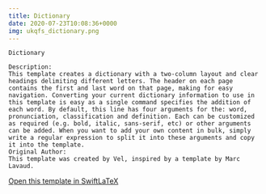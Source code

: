 ```yaml
---
title: Dictionary
date: 2020-07-23T10:08:36+0000
img: ukqfs_dictionary.png
---
```

```
Dictionary

Description:
This template creates a dictionary with a two-column layout and clear headings delimiting different letters. The header on each page contains the first and last word on that page, making for easy navigation. Converting your current dictionary information to use in this template is easy as a single command specifies the addition of each word. By default, this line has four arguments for the: word, pronunciation, classification and definition. Each can be customized as required (e.g. bold, italic, sans-serif, etc) or other arguments can be added. When you want to add your own content in bulk, simply write a regular expression to split it into these arguments and copy it into the template.
Original Author:
This template was created by Vel, inspired by a template by Marc Lavaud.
```
[Open this template in SwiftLaTeX](https://www.swiftlatex.com/project.html?import=https://swiftlatex.github.io/LaTeXBoilerPlate/zips/eounj_dictionary.zip&import_name=Dictionary)
